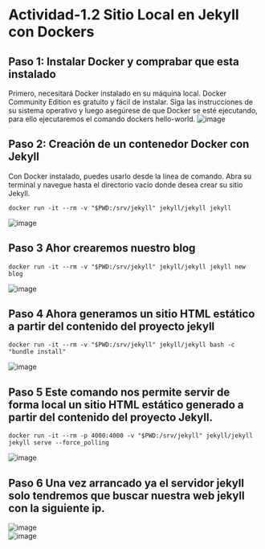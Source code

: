 # Actividad-1.2 Sitio Local en Jekyll con Dockers
## Paso 1: Instalar Docker y comprabar que esta instalado
Primero, necesitará Docker instalado en su máquina local. Docker Community Edition es gratuito y fácil de instalar.
Siga las instrucciones de su sistema operativo y luego asegúrese de que Docker se esté ejecutando, para ello ejecutaremos el comando dockers hello-world.
![image](https://github.com/cristian1203/Actividad-1.2/assets/151034282/568a0701-4d4c-49c4-a341-cc95612445ba)  
## Paso 2: Creación de un contenedor Docker con Jekyll 
Con Docker instalado, puedes usarlo desde la línea de comando. Abra su terminal y navegue hasta el directorio vacío donde desea crear su sitio Jekyll.  
 ```
docker run -it --rm -v "$PWD:/srv/jekyll" jekyll/jekyll jekyll
```
![image](https://github.com/cristian1203/Actividad-1.2/assets/151034282/19679ce2-87f0-4dd3-b804-054403ea005d)
## Paso 3 Ahor crearemos nuestro blog   
 ```
docker run -it --rm -v "$PWD:/srv/jekyll" jekyll/jekyll jekyll new blog
```
![image](https://github.com/cristian1203/Actividad-1.2/assets/151034282/58b695d8-1e4c-4367-986b-fded9285e4a7)  
## Paso 4 Ahora generamos  un sitio HTML estático a partir del contenido del proyecto jekyll
 ```
docker run -it --rm -v "$PWD:/srv/jekyll" jekyll/jekyll bash -c "bundle install"
```
![image](https://github.com/cristian1203/Actividad-1.2/assets/151034282/6fadccf1-604f-4f05-9320-71fdc1acc2de)

## Paso 5 Este comando nos permite servir de forma local un sitio HTML estático generado a partir del contenido del proyecto Jekyll.  
 ```
docker run -it --rm -p 4000:4000 -v "$PWD:/srv/jekyll" jekyll/jekyll jekyll serve --force_polling
```
![image](https://github.com/cristian1203/Actividad-1.2/assets/151034282/582976aa-55a9-4ee3-83ae-31d0e5851ef6)

## Paso 6 Una vez arrancado ya el servidor jekyll solo tendremos que buscar nuestra web jekyll con la siguiente ip.  
![image](https://github.com/cristian1203/Actividad-1.2/assets/151034282/a9068f14-f81e-4d0a-a456-7e8879863662)  
![image](https://github.com/cristian1203/Actividad-1.2/assets/151034282/fcefc03d-e6f1-424b-8a79-d4033ddf2961)






